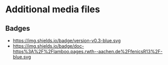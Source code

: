 # Additional media files

## Badges

- https://img.shields.io/badge/version-v0.3-blue.svg
- https://img.shields.io/badge/doc-https%3A%2F%2Flamboo.pages.rwth--aachen.de%2FfenicsR13%2F-blue.svg